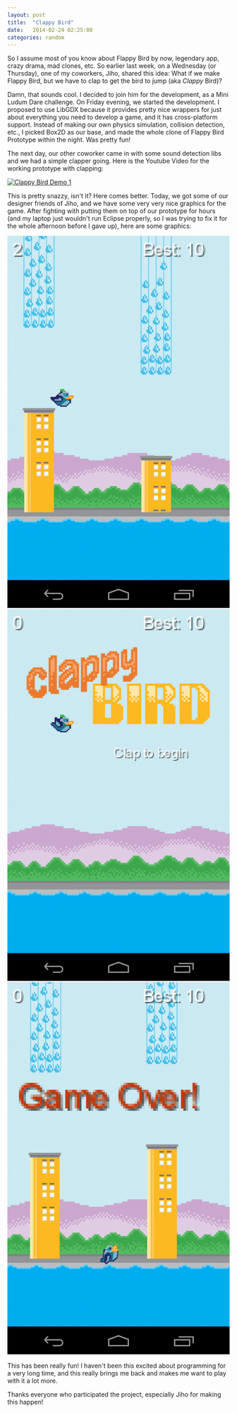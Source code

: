 ```yaml
---
layout: post
title:  "Clappy Bird"
date:   2014-02-24 02:25:00
categories: random
---
```


So I assume most of you know about Flappy Bird by now, legendary app, crazy drama, mad clones, etc.  So earlier last week, on a Wednesday (or Thursday), one of my coworkers, Jiho, shared this idea: What if we make Flappy Bird, but we have to clap to get the bird to jump (aka *Clappy* Bird)?

Damn, that sounds cool. I decided to join him for the development, as a Mini Ludum Dare challenge. On Friday evening, we started the development. I proposed to use LibGDX because it provides pretty nice wrappers for just about everything you need to develop a game, and it has cross-platform support. Instead of making our own physics simulation, collision detection, etc., I picked Box2D as our base, and made the whole clone of Flappy Bird Prototype within the night. Was pretty fun!

The next day, our other coworker came in with some sound detection libs and we had a simple clapper going. Here is the Youtube Video for the working prototype with clapping:

[![Clappy Bird Demo 1](http://img.youtube.com/vi/YGxukILh1xQ/0.jpg)](http://www.youtube.com/watch?v=YGxukILh1xQ)

This is pretty snazzy, isn't it? Here comes better. Today, we got some of our designer friends of Jiho, and we have some very very nice graphics for the game. After fighting with putting them on top of our prototype for hours (and my laptop just wouldn't run Eclipse properly, so I was trying to fix it for the whole afternoon before I gave up), here are some graphics:

![Screenshot 0](/img/clb-screenshot-0.png) ![Screenshot 1](/img/clb-screenshot-1.png) ![Screenshot 2](/img/clb-screenshot-2.png)

This has been really fun! I haven't been this excited about programming for a very long time, and this really brings me back and makes me want to play with it a lot more.

Thanks everyone who participated the project, especially Jiho for making this happen!
